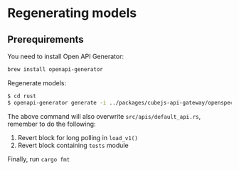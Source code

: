 # Regenerating models

## Prerequirements

You need to install Open API Generator:

```sh
brew install openapi-generator
```

Regenerate models:

```bash
$ cd rust
$ openapi-generator generate -i ../packages/cubejs-api-gateway/openspec.yml -g rust -o cubeclient
```

The above command will also overwrite `src/apis/default_api.rs`, remember to do the following:

1. Revert block for long polling in `load_v1()`
2. Revert block containing `tests` module

Finally, run `cargo fmt`
